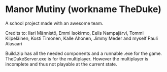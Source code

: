 
# Manor Mutiny (workname TheDuke)

A school project made with an awesome team.

Credits to:
Ilari Männistö, Emmi Isokirmo, Eelis Nampajärvi, Tommi Kilpeläinen, Kosti Timonen, Kalle Ahonen, Jimmy Meder and myself Pauli Alasaari

Build.zip has all the needed components and a runnable .exe for the game. TheDukeServer.exe is for the multiplayer. However the multiplayer is incomplete and thus not playable at the current state. 
